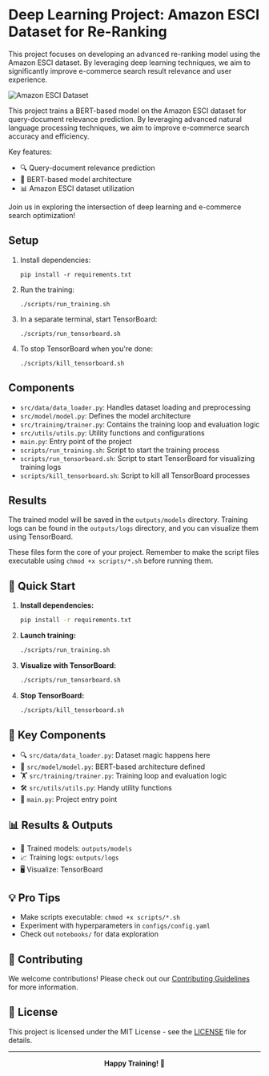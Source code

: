 # Deep Learning Project: Amazon ESCI Dataset for Re-Ranking

This project focuses on developing an advanced re-ranking model using the Amazon ESCI dataset. By leveraging deep learning techniques, we aim to significantly improve e-commerce search result relevance and user experience.

![Amazon ESCI Dataset](https://m.media-amazon.com/images/G/01/mobile-apps/dex/alexa/alexa-skills-kit/tutorials/quiz-game/header._TTH_.png)

This project trains a BERT-based model on the Amazon ESCI dataset for query-document relevance prediction. By leveraging advanced natural language processing techniques, we aim to improve e-commerce search accuracy and efficiency.

Key features:
- 🔍 Query-document relevance prediction
- 🤖 BERT-based model architecture
- 📊 Amazon ESCI dataset utilization

Join us in exploring the intersection of deep learning and e-commerce search optimization!

## Setup

1. Install dependencies:
   ```
   pip install -r requirements.txt
   ```

2. Run the training:
   ```
   ./scripts/run_training.sh
   ```

3. In a separate terminal, start TensorBoard:
   ```
   ./scripts/run_tensorboard.sh
   ```

4. To stop TensorBoard when you're done:
   ```
   ./scripts/kill_tensorboard.sh
   ```

## Components

- `src/data/data_loader.py`: Handles dataset loading and preprocessing
- `src/model/model.py`: Defines the model architecture
- `src/training/trainer.py`: Contains the training loop and evaluation logic
- `src/utils/utils.py`: Utility functions and configurations
- `main.py`: Entry point of the project
- `scripts/run_training.sh`: Script to start the training process
- `scripts/run_tensorboard.sh`: Script to start TensorBoard for visualizing training logs
- `scripts/kill_tensorboard.sh`: Script to kill all TensorBoard processes

## Results

The trained model will be saved in the `outputs/models` directory. Training logs can be found in the `outputs/logs` directory, and you can visualize them using TensorBoard.

These files form the core of your project. Remember to make the script files executable using `chmod +x scripts/*.sh` before running them.



## 🚀 Quick Start

1. **Install dependencies:**
   ```bash
   pip install -r requirements.txt
   ```

2. **Launch training:**
   ```bash
   ./scripts/run_training.sh
   ```

3. **Visualize with TensorBoard:**
   ```bash
   ./scripts/run_tensorboard.sh
   ```

4. **Stop TensorBoard:**
   ```bash
   ./scripts/kill_tensorboard.sh
   ```

## 🧩 Key Components

- 🔍 `src/data/data_loader.py`: Dataset magic happens here
- 🧠 `src/model/model.py`: BERT-based architecture defined
- 🏋️ `src/training/trainer.py`: Training loop and evaluation logic
- 🛠️ `src/utils/utils.py`: Handy utility functions
- 🚪 `main.py`: Project entry point

## 📊 Results & Outputs

- 💾 Trained models: `outputs/models`
- 📈 Training logs: `outputs/logs`
- 🖥️ Visualize: TensorBoard

## 💡 Pro Tips

- Make scripts executable: `chmod +x scripts/*.sh`
- Experiment with hyperparameters in `configs/config.yaml`
- Check out `notebooks/` for data exploration

## 🤝 Contributing

We welcome contributions! Please check out our [Contributing Guidelines](CONTRIBUTING.md) for more information.

## 📜 License

This project is licensed under the MIT License - see the [LICENSE](LICENSE) file for details.

---

<p align="center">
  <strong>Happy Training! 🎉</strong>
</p>